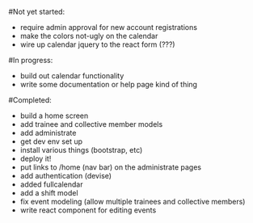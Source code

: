 #Not yet started: 

* require admin approval for new account registrations
* make the colors not-ugly on the calendar
* wire up calendar jquery to the react form (???)

#In progress:

* build out calendar functionality
* write some documentation or help page kind of thing

#Completed:

* build a home screen
* add trainee and collective member models
* add administrate
* get dev env set up
* install various things (bootstrap, etc)
* deploy it!
* put links to /home (nav bar) on the administrate pages
* add authentication (devise)
* added fullcalendar
* add a shift model
* fix event modeling (allow multiple trainees and collective members)
* write react component for editing events
